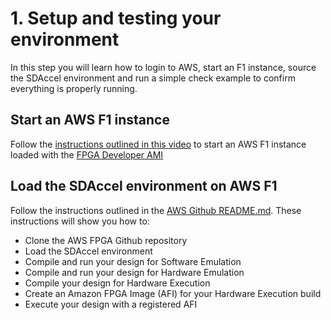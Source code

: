 # 1. Setup and testing your environment

In this step you will learn how to login to AWS, start an F1 instance, source the SDAccel environment and run a simple check example to confirm everything is properly running.

## Start an AWS F1 instance
Follow the [instructions outlined in this video](https://www.xilinx.com/video/software/introduction-to-amazon-ec2-f1.html) to start an AWS F1 instance loaded with the [FPGA Developer AMI](https://aws.amazon.com/marketplace/pp/B06VVYBLZZ)

## Load the SDAccel environment on AWS F1
Follow the instructions outlined in the [AWS Github README.md](https://github.com/aws/aws-fpga-preview/blob/master/sdk/SDAccel/README.md). 
These instructions will show you how to:
- Clone the AWS FPGA Github repository
- Load the SDAccel environment
- Compile and run your design for Software Emulation
- Compile and run your design for Hardware Emulation
- Compile your design for Hardware Execution
- Create an Amazon FPGA Image (AFI) for your Hardware Execution build
- Execute your design with a registered AFI